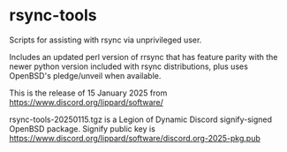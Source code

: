 # rsync-tools
Scripts for assisting with rsync via unprivileged user.

Includes an updated perl version of rrsync that has feature parity with the newer python version included with rsync distributions, plus uses OpenBSD's pledge/unveil when available.

This is the release of 15 January 2025 from https://www.discord.org/lippard/software/

rsync-tools-20250115.tgz is a Legion of Dynamic Discord signify-signed OpenBSD package. Signify public key is https://www.discord.org/lippard/software/discord.org-2025-pkg.pub
